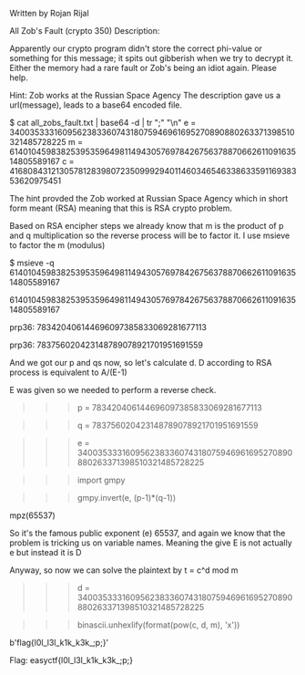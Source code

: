 Written by Rojan Rijal

All Zob's Fault (crypto 350)
Description:

Apparently our crypto program didn't store the correct phi-value or something for this message; it spits out gibberish when we try to decrypt it. Either the memory had a rare fault or Zob's being an idiot again. Please help.

Hint: Zob works at the Russian Space Agency
The description gave us a url(message), leads to a base64 encoded file.

$ cat all_zobs_fault.txt | base64 -d | tr ";" "\n"
e = 340035333160956238336074318075946961695270890880263371398510321485728225
 m = 614010459838253953596498114943057697842675637887066261109163514805589167
 c = 416808431213057812839807235099929401146034654633863359116938353620975451

The hint provded the Zob worked at Russian Space Agency which in short form meant (RSA) meaning that this is RSA crypto problem. 

Based on RSA encipher steps we already know that m is the product of p and q multiplication so the reverse process will be to factor it.
I use msieve to factor the m (modulus)

$ msieve -q 614010459838253953596498114943057697842675637887066261109163514805589167

614010459838253953596498114943057697842675637887066261109163514805589167

prp36: 783420406144696097385833069281677113

prp36: 783756020423148789078921701951691559


And we got our p and qs now, so let's calculate d. D according to RSA process is equivalent to A/(E-1)

E was given so we needed to perform a reverse check. 

>>> p = 783420406144696097385833069281677113

>>> q = 783756020423148789078921701951691559

>>> e = 340035333160956238336074318075946961695270890880263371398510321485728225



>>> import gmpy


>>> gmpy.invert(e, (p-1)*(q-1))

mpz(65537)


So it's the famous public exponent (e) 65537, and again we know that the problem is tricking us on variable names. Meaning the give E is not actually e but instead it is D

Anyway, so now we can solve the plaintext by t = c^d mod m


>>> d = 340035333160956238336074318075946961695270890880263371398510321485728225


>>> binascii.unhexlify(format(pow(c, d, m), 'x'))


b'flag{l0l_l3l_k1k_k3k_;p;}'


Flag: easyctf{l0l_l3l_k1k_k3k_;p;}

